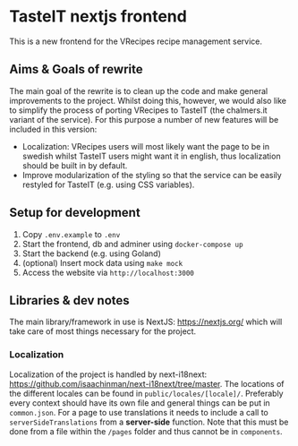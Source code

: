# TasteIT nextjs frontend

This is a new frontend for the VRecipes recipe management service.

## Aims & Goals of rewrite

The main goal of the rewrite is to clean up the code and make general improvements to the project. Whilst doing this,
however, we would also like to simplify the process of porting VRecipes to TasteIT (the chalmers.it variant of the
service). For this purpose a number of new features will be included in this version:

- Localization: VRecipes users will most likely want the page to be in swedish whilst TasteIT users might want it in
  english, thus localization should be built in by default.
- Improve modularization of the styling so that the service can be easily restyled for TasteIT (e.g. using CSS
  variables).

## Setup for development

1. Copy `.env.example` to `.env`
2. Start the frontend, db and adminer using `docker-compose up`
3. Start the backend (e.g. using Goland)
4. (optional) Insert mock data using `make mock`
5. Access the website via `http://localhost:3000`


## Libraries & dev notes

The main library/framework in use is NextJS: https://nextjs.org/ which will take care of most things necessary for the
project.

### Localization

Localization of the project is handled by next-i18next: https://github.com/isaachinman/next-i18next/tree/master. The
locations of the different locales can be found in `public/locales/[locale]/`. Preferably every context should have its
own file and general things can be put in `common.json`. For a page to use translations it needs to include a call
to `serverSideTranslations` from a **server-side** function. Note that this must be done from a file within the `/pages`
folder and thus cannot be in `components`.


